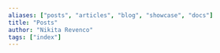 ```yaml
---
aliases: ["posts", "articles", "blog", "showcase", "docs"]
title: "Posts"
author: "Nikita Revenco"
tags: ["index"]
---
```

